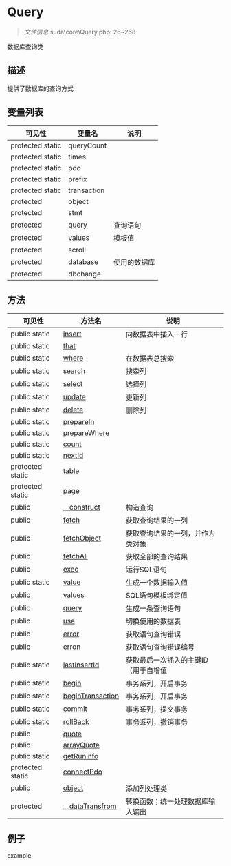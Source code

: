 #  Query 

> *文件信息* suda\core\Query.php: 26~268

数据库查询类

## 描述

提供了数据库的查询方式






## 变量列表
| 可见性 |  变量名   | 说明 |
|--------|----|------|
| protected static  | queryCount | | 
| protected static  | times | | 
| protected static  | pdo | | 
| protected static  | prefix | | 
| protected static  | transaction | | 
| protected   | object | | 
| protected   | stmt | | 
| protected   | query | 查询语句| 
| protected   | values |  模板值| 
| protected   | scroll | | 
| protected   | database | 使用的数据库| 
| protected   | dbchange | | 



## 方法


| 可见性 | 方法名 | 说明 |
|--------|-------|------|
| public static|[insert](Query/insert.md) | 向数据表中插入一行 |
| public static|[that](Query/that.md) |  |
| public static|[where](Query/where.md) | 在数据表总搜索 |
| public static|[search](Query/search.md) | 搜索列 |
| public static|[select](Query/select.md) | 选择列 |
| public static|[update](Query/update.md) | 更新列 |
| public static|[delete](Query/delete.md) | 删除列 |
| public static|[prepareIn](Query/prepareIn.md) |  |
| public static|[prepareWhere](Query/prepareWhere.md) |  |
| public static|[count](Query/count.md) |  |
| public static|[nextId](Query/nextId.md) |  |
| protected static|[table](Query/table.md) |  |
| protected static|[page](Query/page.md) |  |
| public |[__construct](Query/__construct.md) | 构造查询 |
| public |[fetch](Query/fetch.md) | 获取查询结果的一列 |
| public |[fetchObject](Query/fetchObject.md) | 获取查询结果的一列，并作为类对象 |
| public |[fetchAll](Query/fetchAll.md) | 获取全部的查询结果 |
| public |[exec](Query/exec.md) | 运行SQL语句 |
| public static|[value](Query/value.md) | 生成一个数据输入值 |
| public |[values](Query/values.md) | SQL语句模板绑定值 |
| public |[query](Query/query.md) | 生成一条查询语句 |
| public |[use](Query/use.md) | 切换使用的数据表 |
| public |[error](Query/error.md) | 获取语句查询错误 |
| public |[erron](Query/erron.md) | 获取语句查询错误编号 |
| public static|[lastInsertId](Query/lastInsertId.md) | 获取最后一次插入的主键ID（用于自增值 |
| public static|[begin](Query/begin.md) | 事务系列，开启事务 |
| public static|[beginTransaction](Query/beginTransaction.md) | 事务系列，开启事务 |
| public static|[commit](Query/commit.md) | 事务系列，提交事务 |
| public static|[rollBack](Query/rollBack.md) | 事务系列，撤销事务 |
| public |[quote](Query/quote.md) |  |
| public |[arrayQuote](Query/arrayQuote.md) |  |
| public static|[getRuninfo](Query/getRuninfo.md) |  |
| protected static|[connectPdo](Query/connectPdo.md) |  |
| public |[object](Query/object.md) | 添加列处理类 |
| protected |[__dataTransfrom](Query/__dataTransfrom.md) | 转换函数；统一处理数据库输入输出 |



## 例子

example